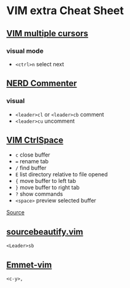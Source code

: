 # VIM extra Cheat Sheet

## [VIM multiple cursors](https://github.com/terryma/vim-multiple-cursors)

### visual mode

* `<ctrl>n` select next

## [NERD Commenter](https://github.com/scrooloose/nerdcommenter)

### visual

* `<leader>cl` or `<leader>cb` comment
* `<leader>cu` uncomment

## [VIM CtrlSpace](http://vim-ctrlspace.org/)

* `c` close buffer
* `=` rename tab
* `/` find buffer
* `E` list directory relative to file opened
* `{` move buffer to left tab
* `}` move buffer to right tab
* `?` show commands
* `<space>` preview selected buffer

[Source](http://blog.samuelsimoes.com/vim/workflow/2014/06/27/vim-ctrlspace.html)

## [sourcebeautify.vim](https://github.com/michalliu/sourcebeautify.vim)

    <Leader>sb

## [Emmet-vim](https://github.com/mattn/emmet-vim)

    <c-y>,
